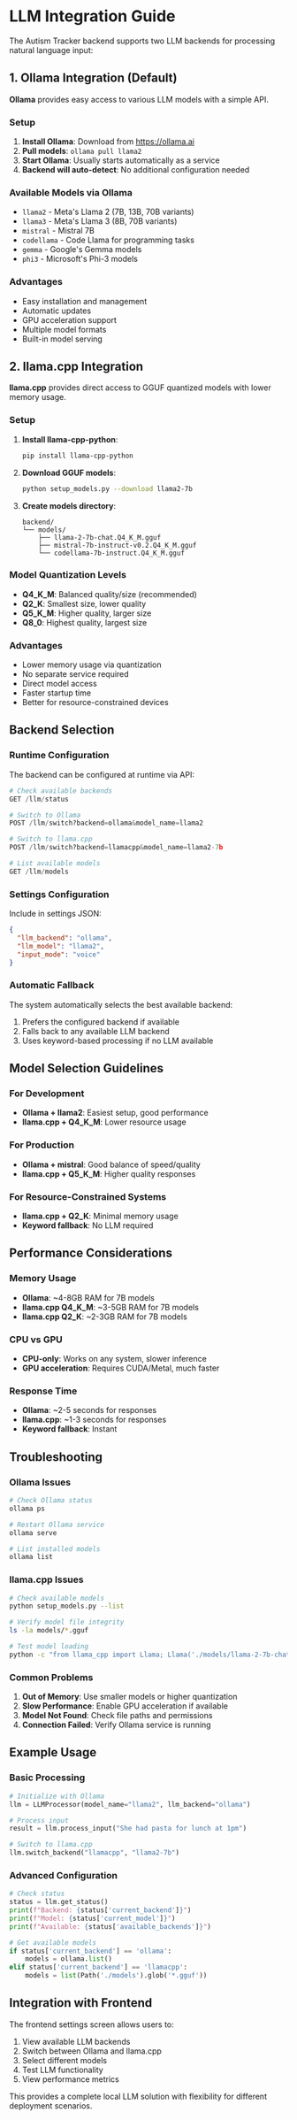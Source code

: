 # LLM Integration Guide

The Autism Tracker backend supports two LLM backends for processing natural language input:

## 1. Ollama Integration (Default)

**Ollama** provides easy access to various LLM models with a simple API.

### Setup
1. **Install Ollama**: Download from https://ollama.ai
2. **Pull models**: `ollama pull llama2`
3. **Start Ollama**: Usually starts automatically as a service
4. **Backend will auto-detect**: No additional configuration needed

### Available Models via Ollama
- `llama2` - Meta's Llama 2 (7B, 13B, 70B variants)
- `llama3` - Meta's Llama 3 (8B, 70B variants)  
- `mistral` - Mistral 7B
- `codellama` - Code Llama for programming tasks
- `gemma` - Google's Gemma models
- `phi3` - Microsoft's Phi-3 models

### Advantages
- Easy installation and management
- Automatic updates
- GPU acceleration support
- Multiple model formats
- Built-in model serving

## 2. llama.cpp Integration

**llama.cpp** provides direct access to GGUF quantized models with lower memory usage.

### Setup
1. **Install llama-cpp-python**: 
   ```bash
   pip install llama-cpp-python
   ```

2. **Download GGUF models**: 
   ```bash
   python setup_models.py --download llama2-7b
   ```

3. **Create models directory**:
   ```
   backend/
   └── models/
       ├── llama-2-7b-chat.Q4_K_M.gguf
       ├── mistral-7b-instruct-v0.2.Q4_K_M.gguf
       └── codellama-7b-instruct.Q4_K_M.gguf
   ```

### Model Quantization Levels
- **Q4_K_M**: Balanced quality/size (recommended)
- **Q2_K**: Smallest size, lower quality
- **Q5_K_M**: Higher quality, larger size
- **Q8_0**: Highest quality, largest size

### Advantages
- Lower memory usage via quantization
- No separate service required
- Direct model access
- Faster startup time
- Better for resource-constrained devices

## Backend Selection

### Runtime Configuration

The backend can be configured at runtime via API:

```python
# Check available backends
GET /llm/status

# Switch to Ollama
POST /llm/switch?backend=ollama&model_name=llama2

# Switch to llama.cpp  
POST /llm/switch?backend=llamacpp&model_name=llama2-7b

# List available models
GET /llm/models
```

### Settings Configuration

Include in settings JSON:
```json
{
  "llm_backend": "ollama",
  "llm_model": "llama2",
  "input_mode": "voice"
}
```

### Automatic Fallback

The system automatically selects the best available backend:
1. Prefers the configured backend if available
2. Falls back to any available LLM backend
3. Uses keyword-based processing if no LLM available

## Model Selection Guidelines

### For Development
- **Ollama + llama2**: Easiest setup, good performance
- **llama.cpp + Q4_K_M**: Lower resource usage

### For Production
- **Ollama + mistral**: Good balance of speed/quality
- **llama.cpp + Q5_K_M**: Higher quality responses

### For Resource-Constrained Systems
- **llama.cpp + Q2_K**: Minimal memory usage
- **Keyword fallback**: No LLM required

## Performance Considerations

### Memory Usage
- **Ollama**: ~4-8GB RAM for 7B models
- **llama.cpp Q4_K_M**: ~3-5GB RAM for 7B models
- **llama.cpp Q2_K**: ~2-3GB RAM for 7B models

### CPU vs GPU
- **CPU-only**: Works on any system, slower inference
- **GPU acceleration**: Requires CUDA/Metal, much faster

### Response Time
- **Ollama**: ~2-5 seconds for responses
- **llama.cpp**: ~1-3 seconds for responses
- **Keyword fallback**: Instant

## Troubleshooting

### Ollama Issues
```bash
# Check Ollama status
ollama ps

# Restart Ollama service
ollama serve

# List installed models
ollama list
```

### llama.cpp Issues
```bash
# Check available models
python setup_models.py --list

# Verify model file integrity
ls -la models/*.gguf

# Test model loading
python -c "from llama_cpp import Llama; Llama('./models/llama-2-7b-chat.Q4_K_M.gguf')"
```

### Common Problems

1. **Out of Memory**: Use smaller models or higher quantization
2. **Slow Performance**: Enable GPU acceleration if available
3. **Model Not Found**: Check file paths and permissions
4. **Connection Failed**: Verify Ollama service is running

## Example Usage

### Basic Processing
```python
# Initialize with Ollama
llm = LLMProcessor(model_name="llama2", llm_backend="ollama")

# Process input
result = llm.process_input("She had pasta for lunch at 1pm")

# Switch to llama.cpp
llm.switch_backend("llamacpp", "llama2-7b")
```

### Advanced Configuration
```python
# Check status
status = llm.get_status()
print(f"Backend: {status['current_backend']}")
print(f"Model: {status['current_model']}")
print(f"Available: {status['available_backends']}")

# Get available models
if status['current_backend'] == 'ollama':
    models = ollama.list()
elif status['current_backend'] == 'llamacpp':
    models = list(Path('./models').glob('*.gguf'))
```

## Integration with Frontend

The frontend settings screen allows users to:
1. View available LLM backends
2. Switch between Ollama and llama.cpp
3. Select different models
4. Test LLM functionality
5. View performance metrics

This provides a complete local LLM solution with flexibility for different deployment scenarios.